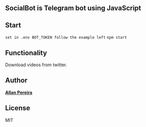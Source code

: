 ## SocialBot is Telegram bot using JavaScript

## Start

```set in .env BOT_TOKEN follow the example left```
``` npm start ```

## Functionality

Download videos from twitter.

## Author

[**Allan Pereira**](https://github.com/allanpereira99)

## License

MIT
